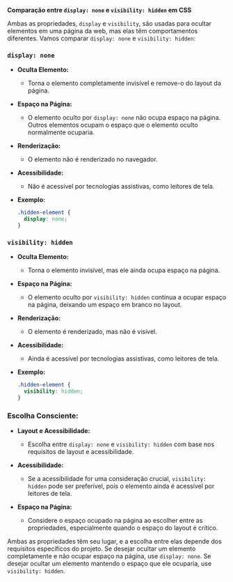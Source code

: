 **Comparação entre `display: none` e `visibility: hidden` em CSS**

Ambas as propriedades, `display` e `visibility`, são usadas para ocultar elementos em uma página da web, mas elas têm comportamentos diferentes. Vamos comparar `display: none` e `visibility: hidden`:

### `display: none`

- **Oculta Elemento:**
  - Torna o elemento completamente invisível e remove-o do layout da página.

- **Espaço na Página:**
  - O elemento oculto por `display: none` não ocupa espaço na página. Outros elementos ocupam o espaço que o elemento oculto normalmente ocuparia.

- **Renderização:**
  - O elemento não é renderizado no navegador.

- **Acessibilidade:**
  - Não é acessível por tecnologias assistivas, como leitores de tela.

- **Exemplo:**
  ```css
  .hidden-element {
    display: none;
  }
  ```

### `visibility: hidden`

- **Oculta Elemento:**
  - Torna o elemento invisível, mas ele ainda ocupa espaço na página.

- **Espaço na Página:**
  - O elemento oculto por `visibility: hidden` continua a ocupar espaço na página, deixando um espaço em branco no layout.

- **Renderização:**
  - O elemento é renderizado, mas não é visível.

- **Acessibilidade:**
  - Ainda é acessível por tecnologias assistivas, como leitores de tela.

- **Exemplo:**
  ```css
  .hidden-element {
    visibility: hidden;
  }
  ```

### Escolha Consciente:

- **Layout e Acessibilidade:**
  - Escolha entre `display: none` e `visibility: hidden` com base nos requisitos de layout e acessibilidade.

- **Acessibilidade:**
  - Se a acessibilidade for uma consideração crucial, `visibility: hidden` pode ser preferível, pois o elemento ainda é acessível por leitores de tela.

- **Espaço na Página:**
  - Considere o espaço ocupado na página ao escolher entre as propriedades, especialmente quando o espaço do layout é crítico.

Ambas as propriedades têm seu lugar, e a escolha entre elas depende dos requisitos específicos do projeto. Se desejar ocultar um elemento completamente e não ocupar espaço na página, use `display: none`. Se desejar ocultar um elemento mantendo o espaço que ele ocuparia, use `visibility: hidden`.